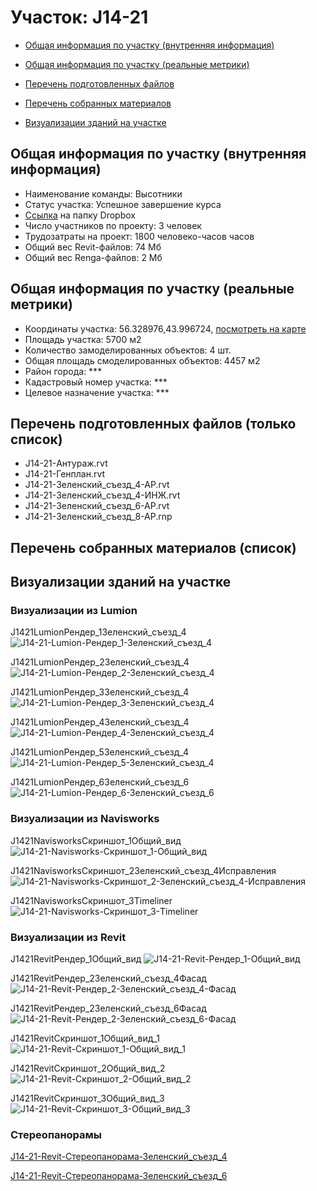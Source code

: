 # Участок: J14-21

* [Общая информация по участку (внутренняя информация)](#Chapter1)

* [Общая информация по участку (реальные метрики)](#Chapter2)

* [Перечень подготовленных файлов](#Chapter3)

* [Перечень собранных материалов](#Chapter4)

* [Визуализации зданий на участке](#Chapter6)

## <a id="Chapter1"></a> Общая информация по участку (внутренняя информация)
+ Наименование команды: Высотники
+ Статус участка: Успешное завершение курса
+ [Ссылка](https://www.dropbox.com/sh/wvvgv1nw1iqred9/AADZIiahqAsV7J7cVA2ZYdOwa/J14_21?dl=0) на папку Dropbox
+ Число участников по проекту: 3 человек
+ Трудозатраты на проект: 1800 человеко-часов часов
+ Общий вес Revit-файлов: 74 Мб
+ Общий вес Renga-файлов: 2 Мб
## <a id="Chapter2"></a> Общая информация по участку (реальные метрики)
+ Координаты участка: 56.328976,43.996724, [посмотреть на карте](https://yandex.ru/maps/47/nizhny-novgorod/?ll=43.996724%2C56.328976&z=19)
+ Площадь участка: 5700 м2
+ Количество замоделированных объектов: 4 шт.
+ Общая площадь смоделированных объектов: 4457 м2
+ Район города: *** 
+ Кадастровый номер участка: *** 
+ Целевое назначение участка: *** 
## <a id="Chapter3"></a> Перечень подготовленных файлов (только список)
+ J14-21-Антураж.rvt
+ J14-21-Генплан.rvt
+ J14-21-Зеленский_съезд_4-АР.rvt
+ J14-21-Зеленский_съезд_4-ИНЖ.rvt
+ J14-21-Зеленский_съезд_6-АР.rvt
+ J14-21-Зеленский_съезд_8-АР.rnp
## <a id="Chapter4"></a> Перечень собранных материалов (список)
## <a id="Chapter6"></a> Визуализации зданий на участке
### Визуализации из Lumion
J1421LumionРендер_1Зеленский_съезд_4
![J14-21-Lumion-Рендер_1-Зеленский_съезд_4](/Images/J14_21/J14-21-Lumion-Рендер_1-Зеленский_съезд_4_Compressed.jpg)

J1421LumionРендер_2Зеленский_съезд_4
![J14-21-Lumion-Рендер_2-Зеленский_съезд_4](/Images/J14_21/J14-21-Lumion-Рендер_2-Зеленский_съезд_4_Compressed.jpg)

J1421LumionРендер_3Зеленский_съезд_4
![J14-21-Lumion-Рендер_3-Зеленский_съезд_4](/Images/J14_21/J14-21-Lumion-Рендер_3-Зеленский_съезд_4_Compressed.jpg)

J1421LumionРендер_4Зеленский_съезд_4
![J14-21-Lumion-Рендер_4-Зеленский_съезд_4](/Images/J14_21/J14-21-Lumion-Рендер_4-Зеленский_съезд_4_Compressed.jpg)

J1421LumionРендер_5Зеленский_съезд_4
![J14-21-Lumion-Рендер_5-Зеленский_съезд_4](/Images/J14_21/J14-21-Lumion-Рендер_5-Зеленский_съезд_4_Compressed.jpg)

J1421LumionРендер_6Зеленский_съезд_6
![J14-21-Lumion-Рендер_6-Зеленский_съезд_6](/Images/J14_21/J14-21-Lumion-Рендер_6-Зеленский_съезд_6_Compressed.jpg)

### Визуализации из Navisworks
J1421NavisworksСкриншот_1Общий_вид
![J14-21-Navisworks-Скриншот_1-Общий_вид](/Images/J14_21/J14-21-Navisworks-Скриншот_1-Общий_вид_Compressed.jpg)

J1421NavisworksСкриншот_2Зеленский_съезд_4Исправления
![J14-21-Navisworks-Скриншот_2-Зеленский_съезд_4-Исправления](/Images/J14_21/J14-21-Navisworks-Скриншот_2-Зеленский_съезд_4-Исправления_Compressed.jpg)

J1421NavisworksСкриншот_3Timeliner
![J14-21-Navisworks-Скриншот_3-Timeliner](/Images/J14_21/J14-21-Navisworks-Скриншот_3-Timeliner_Compressed.jpg)

### Визуализации из Revit
J1421RevitРендер_1Общий_вид
![J14-21-Revit-Рендер_1-Общий_вид](/Images/J14_21/J14-21-Revit-Рендер_1-Общий_вид_Compressed.jpg)

J1421RevitРендер_2Зеленский_съезд_4Фасад
![J14-21-Revit-Рендер_2-Зеленский_съезд_4-Фасад](/Images/J14_21/J14-21-Revit-Рендер_2-Зеленский_съезд_4-Фасад_Compressed.jpg)

J1421RevitРендер_2Зеленский_съезд_6Фасад
![J14-21-Revit-Рендер_2-Зеленский_съезд_6-Фасад](/Images/J14_21/J14-21-Revit-Рендер_2-Зеленский_съезд_6-Фасад_Compressed.jpg)

J1421RevitСкриншот_1Общий_вид_1
![J14-21-Revit-Скриншот_1-Общий_вид_1](/Images/J14_21/J14-21-Revit-Скриншот_1-Общий_вид_1_Compressed.jpg)

J1421RevitСкриншот_2Общий_вид_2
![J14-21-Revit-Скриншот_2-Общий_вид_2](/Images/J14_21/J14-21-Revit-Скриншот_2-Общий_вид_2_Compressed.jpg)

J1421RevitСкриншот_3Общий_вид_3
![J14-21-Revit-Скриншот_3-Общий_вид_3](/Images/J14_21/J14-21-Revit-Скриншот_3-Общий_вид_3_Compressed.jpg)

### Стереопанорамы
[J14-21-Revit-Стереопанорама-Зеленский_съезд_4](https://pano.autodesk.com/pano.html?url=jpgs/b494e17c-b0ae-473b-958f-196cb480ef95&version=2)

[J14-21-Revit-Стереопанорама-Зеленский_съезд_6](https://pano.autodesk.com/pano.html?url=jpgs/a789daa0-a19c-4cce-9f44-f5d3b7900249&version=2)


